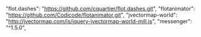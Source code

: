 "flot.dashes": "https://github.com/cquartier/flot.dashes.git",
"flotanimator": "https://github.com/Codicode/flotanimator.git",
"jvectormap-world": "http://jvectormap.com/js/jquery-jvectormap-world-mill.js",
"messenger": "^1.5.0",
